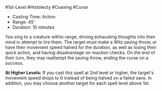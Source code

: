#1st-Level #Histolecty #Coaxing #Curse
 
- Casting Time: Action
- Range: 45'
- Duration: 10 minutes  

You sing to a creature within range, driving exhausting thoughts into their mind in attempt to tire them. The target must make a Wits saving throw, or have their movement speed halved for the duration, as well as losing their quick action, and having disadvantage on reaction checks. On the end of their turn, they may reattempt the saving throw, ending the curse on a success.
 
**At Higher Levels:** If you cast this spell at 2nd level or higher, the target's movement speed drops to 0 instead of being halved on a failed save. In addition, you may choose another target for each spell level above 1st.